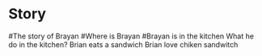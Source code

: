 # Story

#The story of Brayan
#Where is Brayan
#Brayan is in the kitchen
What he do in the kitchen?
Brian eats a sandwich
Brian love chiken sandwitch
